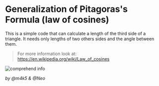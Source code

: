 # Generalization of Pitagoras's Formula (law of cosines)

This is a simple code that can calculate a length of the third side of a triangle.
It needs only lengths of two others sides and the angle between them.
> For more information look at: https://en.wikipedia.org/wiki/Law_of_cosines

![comprehend info](https://i.imgur.com/li6Akaz.jpg)

*by @m4k5 & @Neo*
